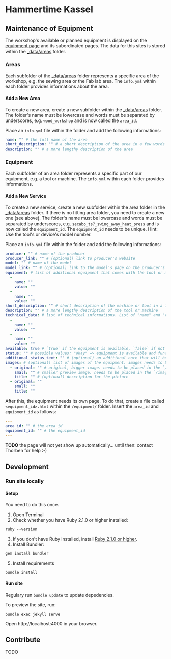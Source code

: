 # Hammertime Kassel

## Maintenance of Equipment

The workshop's available or planned equipment is displayed on the [equipment page](http://hammertimekassel.de/equipment.html) and its subordinated pages. The data for this sites is stored within the [\_data/areas](https://github.com/Hammertime-Kassel/htks/tree/master/_data/areas) folder.

### Areas

Each subfolder of the [\_data/areas](https://github.com/Hammertime-Kassel/htks/tree/master/_data/areas) folder represents a specific area of the workshop, e.g. the sewing area or the Fab lab area. The `info.yml` within each folder provides informations about the area.

#### Add a New Area

To create a new area, create a new subfolder within the [\_data/areas](https://github.com/Hammertime-Kassel/htks/tree/master/_data/areas) folder. The folder's name must be lowercase and words must be separated by underscores, e.g. `wood_workshop` and is now called the `area_id`.

Place an `info.yml` file within the folder and add the following informations:

```yaml
name: "" # the full name of the area
short_description: "" # a short description of the area in a few words
description: "" # a more lengthy description of the area
```

### Equipment

Each subfolder of an area folder represents a specific part of our equipment, e.g. a tool or machine. The `info.yml` within each folder provides informations.

#### Add a New Service

To create a new service, create a new subfolder within the area folder in the [\_data/areas](https://github.com/Hammertime-Kassel/htks/tree/master/_data/areas) folder. If there is no fitting area folder, you need to create a new one (see above). The folder's name must be lowercase and words must be separated by underscores, e.g. `secabo_ts7_swing_away_heat_press` and is now called the `equipment_id`. The `equipment_id` needs to be unique. Hint: Use the tool's or device's model number.

Place an `info.yml` file within the folder and add the following informations:

```yaml
producer: "" # name of the producer
producer_link: "" # (optional) link to producer's website
model: "" # name of the model
model_link: "" # (optional) link to the model's page on the producer's website
equipment: # list of additional equipment that comes with the tool or machine. List of "name" and "value" pairs.
  -
    name: ""
    value: ""
  -
    name: ""
    value: ""
short_description: "" # short description of the machine or tool in a few words
description: "" # a more lengthy description of the tool or machine
technical_data: # list of technical informations. List of "name" and "value" pairs.
  -
    name: ""
    value: ""
  -
    name: ""
    value: ""
available: true # `true` if the equipment is available, `false` if not
status: "" # possible values: "okay" => equipment is available and functional, "limited" => equipment is available but limited in functionality, "broken" => equipment is broken and cannot be used, "repairing" => the equipment is being repaired and cannot be used
additional_status_text: "" # (optional) an additional note that will be displayed beneath the status
images: # (optional) list of images of the equipment. images needs to be placed in the `/images/areas/<area_id>/<equipment_id>/` folder
  - original: "" # original, bigger image. needs to be placed in the `/images/areas/<area_id>/<equipment_id>/original` folder
    small: "" # smaller preview image. needs to be placed in the `/images/areas/<area_id>/<equipment_id>/small` folder
    title: "" # (optional) description for the picture
  - original: ""
    small: ""
    title: ""
```

After this, the equipment needs its own page. To do that, create a file called `<equipment_id>.html` within the `/equipment/` folder. Insert the `area_id` and `equipment_id` as follows:

```yaml
---
area_id: "" # the area_id
equipment_id: "" # the equipment_id
---
```

**TODO** the page will not yet show up automatically… until then: contact Thorben for help :-)

## Development

### Run site locally

#### Setup

You need to do this once.

1. Open Terminal
2. Check whether you have Ruby 2.1.0 or higher installed:

```shell
ruby --version
```

3. If you don't have Ruby installed, install [Ruby 2.1.0 or higher](https://www.ruby-lang.org/en/downloads/).
4. Install Bundler:

```shell
gem install bundler
```

5. Install requirements

```shell
bundle install
```

#### Run site

Regulary run `bundle update` to update depedencies.

To preview the site, run:

```shell
bundle exec jekyll serve
```

Open http://localhost:4000 in your browser.

## Contribute

TODO
